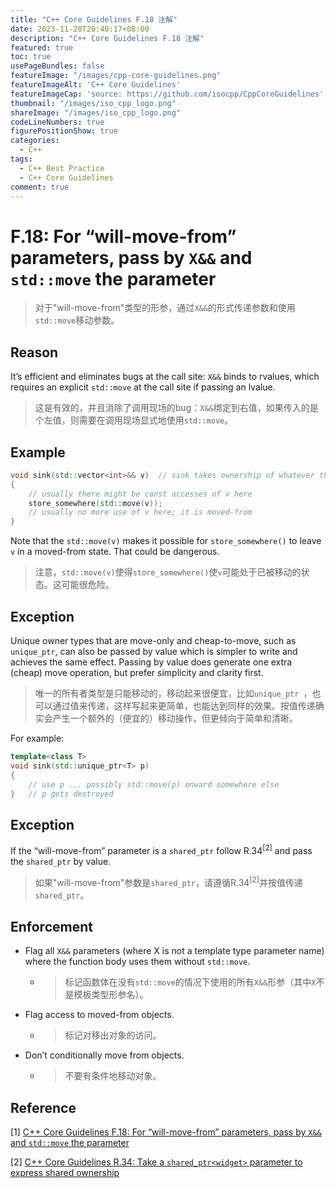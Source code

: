 ```yaml
---
title: "C++ Core Guidelines F.18 注解"
date: 2023-11-20T20:40:17+08:00
description: "C++ Core Guidelines F.18 注解"
featured: true
toc: true
usePageBundles: false
featureImage: "/images/cpp-core-guidelines.png"
featureImageAlt: 'C++ Core Guidelines'
featureImageCap: 'source: https://github.com/isocpp/CppCoreGuidelines'
thumbnail: "/images/iso_cpp_logo.png"
shareImage: "/images/iso_cpp_logo.png"
codeLineNumbers: true
figurePositionShow: true
categories:
  - C++
tags:
  - C++ Best Practice
  - C++ Core Guidelines
comment: true
---
```


# F.18: For “will-move-from” parameters, pass by `X&&` and `std::move` the parameter

>对于"will-move-from"类型的形参，通过`X&&`的形式传递参数和使用`std::move`移动参数。

## Reason

It’s efficient and eliminates bugs at the call site: `X&&` binds to rvalues, which requires an explicit `std::move` at the call site if passing an lvalue.

>这是有效的，并且消除了调用现场的bug：`X&&`绑定到右值，如果传入的是个左值，则需要在调用现场显式地使用`std::move`。

## Example

```c++
void sink(std::vector<int>&& v)  // sink takes ownership of whatever the argument owned
{
    // usually there might be const accesses of v here
    store_somewhere(std::move(v));
    // usually no more use of v here; it is moved-from
}
```

Note that the `std::move(v)` makes it possible for `store_somewhere()` to leave `v` in a moved-from state. That could be dangerous.

>注意，`std::move(v)`使得`store_somewhere()`使`v`可能处于已被移动的状态。这可能很危险。

## Exception

Unique owner types that are move-only and cheap-to-move, such as `unique_ptr`, can also be passed by value which is simpler to write and achieves the same effect. Passing by value does generate one extra (cheap) move operation, but prefer simplicity and clarity first.

>唯一的所有者类型是只能移动的，移动起来很便宜，比如`unique_ptr `，也可以通过值来传递，这样写起来更简单，也能达到同样的效果。按值传递确实会产生一个额外的（便宜的）移动操作，但更倾向于简单和清晰。

For example:

```c++
template<class T>
void sink(std::unique_ptr<T> p)
{
    // use p ... possibly std::move(p) onward somewhere else
}   // p gets destroyed
```

## Exception

If the “will-move-from” parameter is a `shared_ptr` follow R.34<sup>[2]</sup> and pass the `shared_ptr` by value.

>如果"will-move-from"参数是`shared_ptr`，请遵循R.34<sup>[2]</sup>并按值传递`shared_ptr`。

## Enforcement

- Flag all `X&&` parameters (where X is not a template type parameter name) where the function body uses them without `std::move`.

  - >标记函数体在没有`std::move`的情况下使用的所有`X&&`形参（其中`X`不是模板类型形参名）。

- Flag access to moved-from objects.

  - >标记对移出对象的访问。

- Don’t conditionally move from objects.

  - >不要有条件地移动对象。

## Reference

[1] [C++ Core Guidelines F.18: For “will-move-from” parameters, pass by `X&&` and `std::move` the parameter](https://isocpp.github.io/CppCoreGuidelines/CppCoreGuidelines#f18-for-will-move-from-parameters-pass-by-x-and-stdmove-the-parameter)

[2] [C++ Core Guidelines R.34: Take a `shared_ptr<widget>` parameter to express shared ownership](https://isocpp.github.io/CppCoreGuidelines/CppCoreGuidelines#Rr-sharedptrparam-owner)
